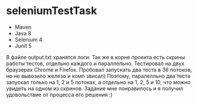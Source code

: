 # seleniumTestTask
- Maven
- Java 8
- Selenium 4
- Junit 5

В файле output.txt хранятся логи. Так же в корне проекта есть скрины работы тестов, отдельно каждого
и параллельно. Тестировал на двух браузерах Chrome и Firefox. Пробовал запускать два теста в 36 потоков, 
но не вывозило железо и комп звисал) Поэтому, паралелльно два теста запускал только на 1, 2 и 5 потоках, 
а отдельно на 1, 2, 5 и 10, что можно увидеть на одном из скринов. 
Задание мне понравилось и я получил удовольствие от процесса его решения :)

